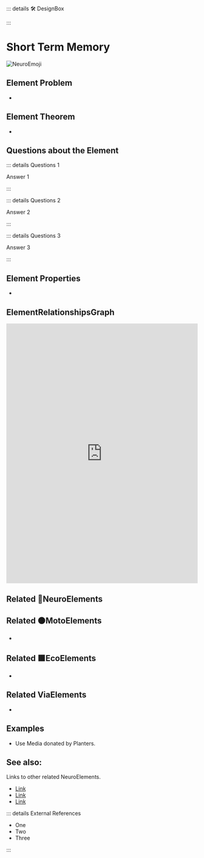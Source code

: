 ::: details 🛠 <dev>DesignBox</dev> 



:::

# <neuro>Short Term Memory</neuro>

![NeuroEmoji](/Neuro/Neuro_Emoji.png)
## Element Problem
- 
## Element Theorem
- 

## Questions about the Element

::: details Questions 1

Answer 1

:::

::: details Questions 2

Answer 2

:::

::: details Questions 3

Answer 3

:::
## Element Properties

- 

## ElementRelationshipsGraph

<iframe 
    width="100%" 
    height="684" 
    frameborder="0"
    src="https://observablehq.com/embed/@d3/force-directed-graph/2?cells=chart"
></iframe>

## Related 💜<neuro>NeuroElements</neuro> 

## Related 🟠<moto>MotoElements</moto>
- 
## Related 🟩<eco>EcoElements</eco>
- 
## Related <via>ViaElements</via>
- 

## Examples

- Use Media donated by Planters. 

## See also:

Links to other related NeuroElements. 

- [Link]()
- [Link]()
- [Link]()

::: details External References

- One
- Two
- Three

:::

